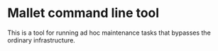# Mallet command line tool

This is a tool for running ad hoc maintenance tasks
that bypasses the ordinary infrastructure.
